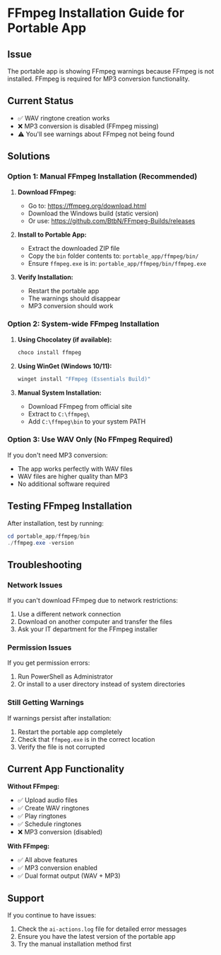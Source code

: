 # FFmpeg Installation Guide for Portable App

## Issue
The portable app is showing FFmpeg warnings because FFmpeg is not installed. FFmpeg is required for MP3 conversion functionality.

## Current Status
- ✅ WAV ringtone creation works
- ❌ MP3 conversion is disabled (FFmpeg missing)
- ⚠️ You'll see warnings about FFmpeg not being found

## Solutions

### Option 1: Manual FFmpeg Installation (Recommended)

1. **Download FFmpeg:**
   - Go to: https://ffmpeg.org/download.html
   - Download the Windows build (static version)
   - Or use: https://github.com/BtbN/FFmpeg-Builds/releases

2. **Install to Portable App:**
   - Extract the downloaded ZIP file
   - Copy the `bin` folder contents to: `portable_app/ffmpeg/bin/`
   - Ensure `ffmpeg.exe` is in: `portable_app/ffmpeg/bin/ffmpeg.exe`

3. **Verify Installation:**
   - Restart the portable app
   - The warnings should disappear
   - MP3 conversion should work

### Option 2: System-wide FFmpeg Installation

1. **Using Chocolatey (if available):**
   ```powershell
   choco install ffmpeg
   ```

2. **Using WinGet (Windows 10/11):**
   ```powershell
   winget install "FFmpeg (Essentials Build)"
   ```

3. **Manual System Installation:**
   - Download FFmpeg from official site
   - Extract to `C:\ffmpeg\`
   - Add `C:\ffmpeg\bin` to your system PATH

### Option 3: Use WAV Only (No FFmpeg Required)

If you don't need MP3 conversion:
- The app works perfectly with WAV files
- WAV files are higher quality than MP3
- No additional software required

## Testing FFmpeg Installation

After installation, test by running:
```powershell
cd portable_app/ffmpeg/bin
./ffmpeg.exe -version
```

## Troubleshooting

### Network Issues
If you can't download FFmpeg due to network restrictions:
1. Use a different network connection
2. Download on another computer and transfer the files
3. Ask your IT department for the FFmpeg installer

### Permission Issues
If you get permission errors:
1. Run PowerShell as Administrator
2. Or install to a user directory instead of system directories

### Still Getting Warnings
If warnings persist after installation:
1. Restart the portable app completely
2. Check that `ffmpeg.exe` is in the correct location
3. Verify the file is not corrupted

## Current App Functionality

**Without FFmpeg:**
- ✅ Upload audio files
- ✅ Create WAV ringtones
- ✅ Play ringtones
- ✅ Schedule ringtones
- ❌ MP3 conversion (disabled)

**With FFmpeg:**
- ✅ All above features
- ✅ MP3 conversion enabled
- ✅ Dual format output (WAV + MP3)

## Support

If you continue to have issues:
1. Check the `ai-actions.log` file for detailed error messages
2. Ensure you have the latest version of the portable app
3. Try the manual installation method first
